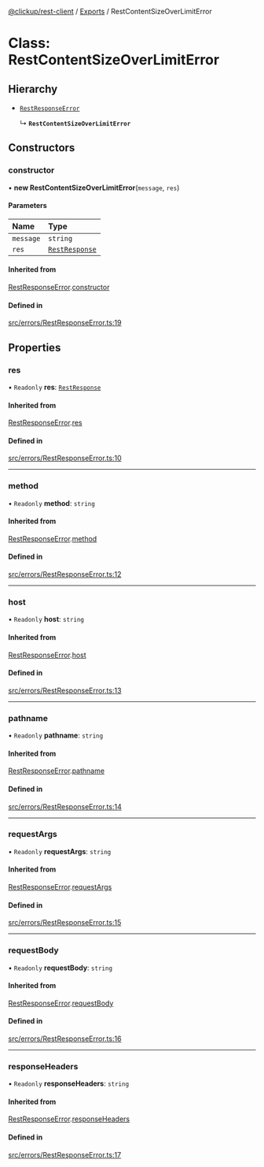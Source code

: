 [@clickup/rest-client](../README.md) / [Exports](../modules.md) / RestContentSizeOverLimitError

# Class: RestContentSizeOverLimitError

## Hierarchy

- [`RestResponseError`](RestResponseError.md)

  ↳ **`RestContentSizeOverLimitError`**

## Constructors

### constructor

• **new RestContentSizeOverLimitError**(`message`, `res`)

#### Parameters

| Name | Type |
| :------ | :------ |
| `message` | `string` |
| `res` | [`RestResponse`](RestResponse.md) |

#### Inherited from

[RestResponseError](RestResponseError.md).[constructor](RestResponseError.md#constructor)

#### Defined in

[src/errors/RestResponseError.ts:19](https://github.com/clickup/rest-client/blob/master/src/errors/RestResponseError.ts#L19)

## Properties

### res

• `Readonly` **res**: [`RestResponse`](RestResponse.md)

#### Inherited from

[RestResponseError](RestResponseError.md).[res](RestResponseError.md#res)

#### Defined in

[src/errors/RestResponseError.ts:10](https://github.com/clickup/rest-client/blob/master/src/errors/RestResponseError.ts#L10)

___

### method

• `Readonly` **method**: `string`

#### Inherited from

[RestResponseError](RestResponseError.md).[method](RestResponseError.md#method)

#### Defined in

[src/errors/RestResponseError.ts:12](https://github.com/clickup/rest-client/blob/master/src/errors/RestResponseError.ts#L12)

___

### host

• `Readonly` **host**: `string`

#### Inherited from

[RestResponseError](RestResponseError.md).[host](RestResponseError.md#host)

#### Defined in

[src/errors/RestResponseError.ts:13](https://github.com/clickup/rest-client/blob/master/src/errors/RestResponseError.ts#L13)

___

### pathname

• `Readonly` **pathname**: `string`

#### Inherited from

[RestResponseError](RestResponseError.md).[pathname](RestResponseError.md#pathname)

#### Defined in

[src/errors/RestResponseError.ts:14](https://github.com/clickup/rest-client/blob/master/src/errors/RestResponseError.ts#L14)

___

### requestArgs

• `Readonly` **requestArgs**: `string`

#### Inherited from

[RestResponseError](RestResponseError.md).[requestArgs](RestResponseError.md#requestargs)

#### Defined in

[src/errors/RestResponseError.ts:15](https://github.com/clickup/rest-client/blob/master/src/errors/RestResponseError.ts#L15)

___

### requestBody

• `Readonly` **requestBody**: `string`

#### Inherited from

[RestResponseError](RestResponseError.md).[requestBody](RestResponseError.md#requestbody)

#### Defined in

[src/errors/RestResponseError.ts:16](https://github.com/clickup/rest-client/blob/master/src/errors/RestResponseError.ts#L16)

___

### responseHeaders

• `Readonly` **responseHeaders**: `string`

#### Inherited from

[RestResponseError](RestResponseError.md).[responseHeaders](RestResponseError.md#responseheaders)

#### Defined in

[src/errors/RestResponseError.ts:17](https://github.com/clickup/rest-client/blob/master/src/errors/RestResponseError.ts#L17)
